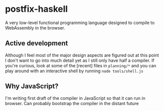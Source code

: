 # postfix-haskell
A very low-level functional programming language designed to compile to WebAssembly in the browser.

## Active development
Although I feel most of the major design aspects are figured out at this point I don't want to go into much detail yet as I still only have half a compiler. If you're curious, look at some of the \[recent] files in `planning/*` and you can play around with an interactive shell by running `node tools/shell.js`

## Why JavaScript?
I'm writing first draft of the compiler in JavaScript so that it can run in browser. Can probably bootstrap the compiler in the distant future
